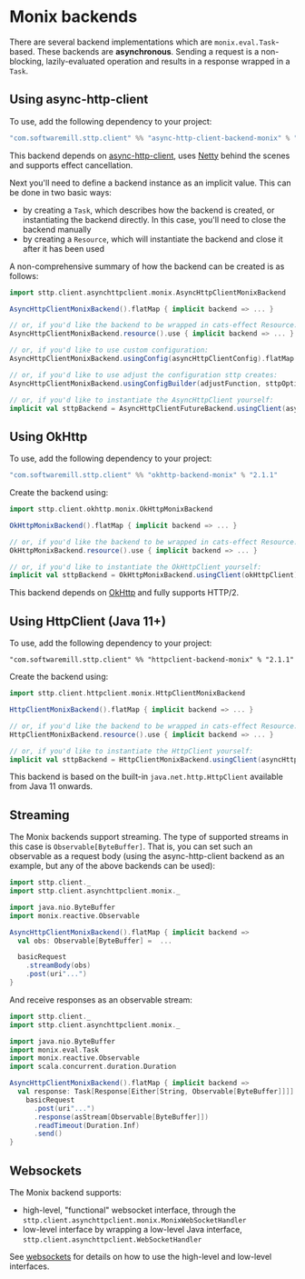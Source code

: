 # Monix backends

There are several backend implementations which are `monix.eval.Task`-based. These backends are **asynchronous**. Sending a request is a non-blocking, lazily-evaluated operation and results in a response wrapped in a `Task`. 

## Using async-http-client

To use, add the following dependency to your project:

```scala
"com.softwaremill.sttp.client" %% "async-http-client-backend-monix" % "2.1.1"
```
           
This backend depends on [async-http-client](https://github.com/AsyncHttpClient/async-http-client), uses [Netty](http://netty.io) behind the scenes and supports effect cancellation.

Next you'll need to define a backend instance as an implicit value. This can be done in two basic ways:

* by creating a `Task`, which describes how the backend is created, or instantiating the backend directly. In this case, you'll need to close the backend manually
* by creating a `Resource`, which will instantiate the backend and close it after it has been used

A non-comprehensive summary of how the backend can be created is as follows:

```scala
import sttp.client.asynchttpclient.monix.AsyncHttpClientMonixBackend

AsyncHttpClientMonixBackend().flatMap { implicit backend => ... }

// or, if you'd like the backend to be wrapped in cats-effect Resource:
AsyncHttpClientMonixBackend.resource().use { implicit backend => ... }

// or, if you'd like to use custom configuration:
AsyncHttpClientMonixBackend.usingConfig(asyncHttpClientConfig).flatMap { implicit backend => ... }

// or, if you'd like to use adjust the configuration sttp creates:
AsyncHttpClientMonixBackend.usingConfigBuilder(adjustFunction, sttpOptions).flatMap { implicit backend => ... }

// or, if you'd like to instantiate the AsyncHttpClient yourself:
implicit val sttpBackend = AsyncHttpClientFutureBackend.usingClient(asyncHttpClient)
```

## Using OkHttp

To use, add the following dependency to your project:

```scala
"com.softwaremill.sttp.client" %% "okhttp-backend-monix" % "2.1.1"
```

Create the backend using:

```scala
import sttp.client.okhttp.monix.OkHttpMonixBackend

OkHttpMonixBackend().flatMap { implicit backend => ... }

// or, if you'd like the backend to be wrapped in cats-effect Resource:
OkHttpMonixBackend.resource().use { implicit backend => ... }

// or, if you'd like to instantiate the OkHttpClient yourself:
implicit val sttpBackend = OkHttpMonixBackend.usingClient(okHttpClient)
```

This backend depends on [OkHttp](http://square.github.io/okhttp/) and fully supports HTTP/2.

## Using HttpClient (Java 11+)

To use, add the following dependency to your project:

```
"com.softwaremill.sttp.client" %% "httpclient-backend-monix" % "2.1.1"
```

Create the backend using:

```scala
import sttp.client.httpclient.monix.HttpClientMonixBackend

HttpClientMonixBackend().flatMap { implicit backend => ... }

// or, if you'd like the backend to be wrapped in cats-effect Resource:
HttpClientMonixBackend.resource().use { implicit backend => ... }

// or, if you'd like to instantiate the HttpClient yourself:
implicit val sttpBackend = HttpClientMonixBackend.usingClient(asyncHttpClient)
```

This backend is based on the built-in `java.net.http.HttpClient` available from Java 11 onwards.

## Streaming

The Monix backends support streaming. The type of supported streams in this case is `Observable[ByteBuffer]`. That is, you can set such an observable as a request body (using the async-http-client backend as an example, but any of the above backends can be used):

```scala
import sttp.client._
import sttp.client.asynchttpclient.monix._

import java.nio.ByteBuffer
import monix.reactive.Observable

AsyncHttpClientMonixBackend().flatMap { implicit backend =>
  val obs: Observable[ByteBuffer] =  ...

  basicRequest
    .streamBody(obs)
    .post(uri"...")
}
```

And receive responses as an observable stream:

```scala
import sttp.client._
import sttp.client.asynchttpclient.monix._

import java.nio.ByteBuffer
import monix.eval.Task
import monix.reactive.Observable
import scala.concurrent.duration.Duration

AsyncHttpClientMonixBackend().flatMap { implicit backend =>
  val response: Task[Response[Either[String, Observable[ByteBuffer]]]] =
    basicRequest
      .post(uri"...")
      .response(asStream[Observable[ByteBuffer]])
      .readTimeout(Duration.Inf)
      .send()
}
```

## Websockets

The Monix backend supports:

* high-level, "functional" websocket interface, through the `sttp.client.asynchttpclient.monix.MonixWebSocketHandler`
* low-level interface by wrapping a low-level Java interface, `sttp.client.asynchttpclient.WebSocketHandler`

See [websockets](../websockets.html) for details on how to use the high-level and low-level interfaces.

